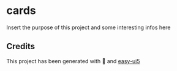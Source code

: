 # cards

Insert the purpose of this project and some interesting infos here

## Credits

This project has been generated with 💙 and [easy-ui5](https://github.com/SAP)
